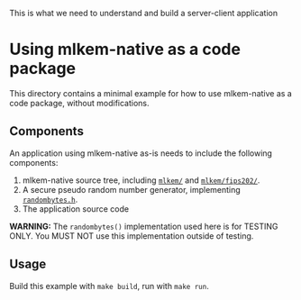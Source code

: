 [//]: # (SPDX-License-Identifier: CC-BY-4.0)

This is what we need to understand and build a server-client application 

# Using mlkem-native as a code package

This directory contains a minimal example for how to use mlkem-native as a code package, without modifications.

## Components

An application using mlkem-native as-is needs to include the following components:

1. mlkem-native source tree, including [`mlkem/`](../../mlkem) and [`mlkem/fips202/`](../../mlkem/fips202).
2. A secure pseudo random number generator, implementing [`randombytes.h`](../../mlkem/randombytes.h).
3. The application source code

**WARNING:** The `randombytes()` implementation used here is for TESTING ONLY. You MUST NOT use this implementation
outside of testing.

## Usage

Build this example with `make build`, run with `make run`.
